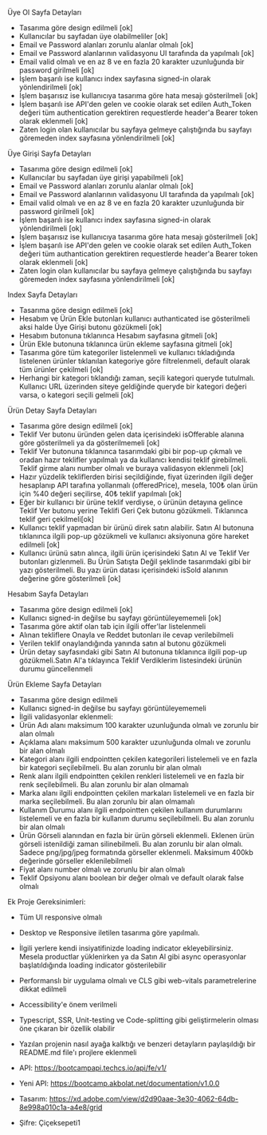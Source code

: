 Üye Ol Sayfa Detayları

- Tasarıma göre design edilmeli [ok]
- Kullanıcılar bu sayfadan üye olabilmeliler [ok]
- Email ve Password alanları zorunlu alanlar olmalı [ok]
- Email ve Password alanlarının validasyonu UI tarafında da yapılmalı [ok]
- Email valid olmalı ve en az 8 ve en fazla 20 karakter uzunluğunda bir password girilmeli [ok]
- İşlem başarılı ise kullanıcı index sayfasına signed-in olarak yönlendirilmeli [ok]
- İşlem başarısız ise kullanıcıya tasarıma göre hata mesajı gösterilmeli [ok]
- İşlem başarılı ise API'den gelen ve cookie olarak set edilen Auth_Token değeri tüm authentication gerektiren requestlerde header'a Bearer token olarak eklenmeli [ok]
- Zaten login olan kullanıcılar bu sayfaya gelmeye çalıştığında bu sayfayı göremeden index sayfasına yönlendirilmeli [ok]

Üye Girişi Sayfa Detayları

- Tasarıma göre design edilmeli [ok]
- Kullanıcılar bu sayfadan üye girişi yapabilmeli [ok]
- Email ve Password alanları zorunlu alanlar olmalı [ok]
- Email ve Password alanlarının validasyonu UI tarafında da yapılmalı [ok]
- Email valid olmalı ve en az 8 ve en fazla 20 karakter uzunluğunda bir password girilmeli [ok]
- İşlem başarılı ise kullanıcı index sayfasına signed-in olarak yönlendirilmeli [ok]
- İşlem başarısız ise kullanıcıya tasarıma göre hata mesajı gösterilmeli [ok]
- İşlem başarılı ise API'den gelen ve cookie olarak set edilen Auth_Token değeri tüm authantication gerektiren requestlerde header'a Bearer token olarak eklenmeli [ok]
- Zaten login olan kullanıcılar bu sayfaya gelmeye çalıştığında bu sayfayı göremeden index sayfasına yönlendirilmeli [ok]

Index Sayfa Detayları

- Tasarıma göre design edilmeli [ok]
- Hesabım ve Ürün Ekle butonları kullanıcı authanticated ise gösterilmeli aksi halde Üye Girişi butonu gözükmeli [ok]
- Hesabım butonuna tıklanınca Hesabım sayfasına gitmeli [ok]
- Ürün Ekle butonuna tıklanınca ürün ekleme sayfasına gitmeli [ok]
- Tasarıma göre tüm kategoriler listelenmeli ve kullanıcı tıkladığında listelenen ürünler tıklanılan kategoriye göre filtrelenmeli, default olarak tüm ürünler çekilmeli [ok]
- Herhangi bir kategori tıklandığı zaman, seçili kategori queryde tutulmalı. Kullanıcı URL üzerinden siteye geldiğinde queryde bir kategori değeri varsa, o kategori seçili gelmeli [ok]

Ürün Detay Sayfa Detayları

- Tasarıma göre design edilmeli [ok]
- Teklif Ver butonu üründen gelen data içerisindeki isOfferable alanına göre gösterilmeli ya da gösterilmemeli [ok]
- Teklif Ver butonuna tıklanınca tasarımdaki gibi bir pop-up çıkmalı ve oradan hazır teklifler yapılmalı ya da kullanıcı kendisi teklif girebilmeli. Teklif girme alanı number olmalı ve buraya validasyon eklenmeli [ok]
- Hazır yüzdelik tekliflerden birisi seçildiğinde, fiyat üzerinden ilgili değer hesaplanıp API tarafına yollanmalı (offeredPrice), mesela, 100₺ olan ürün için %40 değeri seçilirse, 40₺ teklif yapılmalı [ok]
- Eğer bir kullanıcı bir ürüne teklif verdiyse, o ürünün detayına gelince Teklif Ver butonu yerine Teklifi Geri Çek butonu gözükmeli. Tıklanınca teklif geri çekilmeli[ok]
- Kullanıcı teklif yapmadan bir ürünü direk satın alabilir. Satın Al butonuna tıklanınca ilgili pop-up gözükmeli ve kullanıcı aksiyonuna göre hareket edilmeli [ok]
- Kullanıcı ürünü satın alınca, ilgili ürün içerisindeki Satın Al ve Teklif Ver butonları gizlenmeli. Bu Ürün Satışta Değil şeklinde tasarımdaki gibi bir yazı gösterilmeli. Bu yazı ürün datası içerisindeki isSold alanının değerine göre gösterilmeli [ok]

Hesabım Sayfa Detayları

- Tasarıma göre design edilmeli [ok]
- Kullanıcı signed-in değilse bu sayfayı görüntüleyememeli [ok]
- Tasarıma göre aktif olan tab için ilgili offer'lar listelenmeli
- Alınan tekliflere Onayla ve Reddet butonları ile cevap verilebilmeli
- Verilen teklif onaylandığında yanında satın al butonu gözükmeli
- Ürün detay sayfasındaki gibi Satın Al butonuna tıklanınca ilgili pop-up gözükmeli.Satın Al'a tıklayınca Teklif Verdiklerim listesindeki ürünün durumu güncellenmeli

Ürün Ekleme Sayfa Detayları

- Tasarıma göre design edilmeli
- Kullanıcı signed-in değilse bu sayfayı görüntüleyememeli
- İlgili validasyonlar eklenmeli:
- Ürün Adı alanı maksimum 100 karakter uzunluğunda olmalı ve zorunlu bir alan olmalı
- Açıklama alanı maksimum 500 karakter uzunluğunda olmalı ve zorunlu bir alan olmalı
- Kategori alanı ilgili endpointten çekilen kategorileri listelemeli ve en fazla bir kategori seçilebilmeli. Bu alan zorunlu bir alan olmalı
- Renk alanı ilgili endpointten çekilen renkleri listelemeli ve en fazla bir renk seçilebilmeli.
  Bu alan zorunlu bir alan olmamalı
- Marka alanı ilgili endpointten çekilen markaları listelemeli ve en fazla bir marka
  seçilebilmeli. Bu alan zorunlu bir alan olmamalı
- Kullanım Durumu alanı ilgili endpointten çekilen kullanım durumlarını listelemeli ve en fazla bir kullanım durumu seçilebilmeli. Bu alan zorunlu bir alan olmalı
- Ürün Görseli alanından en fazla bir ürün görseli eklenmeli. Eklenen ürün görseli
  istenildiği zaman silinebilmeli. Bu alan zorunlu bir alan olmalı. Sadece png/jpg/jpeg
  formatında görseller eklenmeli. Maksimum 400kb değerinde görseller eklenilebilmeli
- Fiyat alanı number olmalı ve zorunlu bir alan olmalı
- Teklif Opsiyonu alanı boolean bir değer olmalı ve default olarak false olmalı

Ek Proje Gereksinimleri:

- Tüm UI responsive olmalı
- Desktop ve Responsive iletilen tasarıma göre yapılmalı.
- İlgili yerlere kendi insiyatifinizde loading indicator ekleyebilirsiniz. Mesela productlar
  yüklenirken ya da Satın Al gibi async operasyonlar başlatıldığında loading indicator
  gösterilebilir
- Performanslı bir uygulama olmalı ve CLS gibi web-vitals parametrelerine dikkat edilmeli
- Accessibility'e önem verilmeli
- Typescript, SSR, Unit-testing ve Code-splitting gibi geliştirmelerin olması öne çıkaran bir
  özellik olabilir
- Yazılan projenin nasıl ayağa kalktığı ve benzeri detayların paylaşıldığı bir README.md file'ı
  projlere eklenmeli

- API: https://bootcampapi.techcs.io/api/fe/v1/
- Yeni API: https://bootcamp.akbolat.net/documentation/v1.0.0
- Tasarım: https://xd.adobe.com/view/d2d90aae-3e30-4062-64db-8e998a010c1a-a4e8/grid
- Şifre: Çiçeksepeti1
